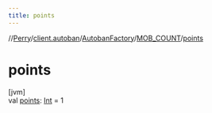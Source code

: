 ```yaml
---
title: points
---
```

//[Perry](../../../../index.html)/[client.autoban](../../index.html)/[AutobanFactory](../index.html)/[MOB_COUNT](index.html)/[points](points.html)



# points



[jvm]\
val [points](points.html): [Int](https://kotlinlang.org/api/latest/jvm/stdlib/kotlin/-int/index.html) = 1




